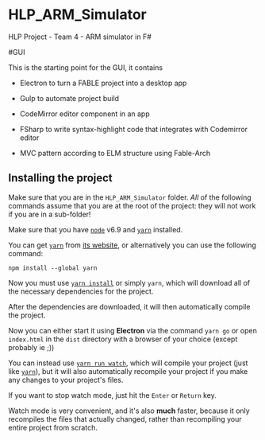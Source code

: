 # HLP_ARM_Simulator
HLP Project  - Team 4 - ARM simulator in F#

#GUI

This is the starting point for the GUI, it contains

* Electron to turn a FABLE project into a desktop app

* Gulp to automate project build

* CodeMirror editor component in an app

* FSharp to write syntax-highlight code that integrates with Codemirror editor

* MVC pattern according to ELM structure using Fable-Arch

## Installing the project

Make sure that you are in the `HLP_ARM_Simulator` folder. *All* of the
following commands assume that you are at the root of the project: they will
not work if you are in a sub-folder!

Make sure that you have [`node`](https://nodejs.org/) v6.9 and
[`yarn`](https://yarnpkg.com/) installed. 

You can get [`yarn`](https://yarnpkg.com/) from
[its website](https://yarnpkg.com/en/docs/install), or alternatively you can
use the following command:

```
npm install --global yarn
```


Now you must use [`yarn install`](https://yarnpkg.com/en/docs/cli/install) or simply `yarn`,
which will download all of the necessary dependencies for the project.

After the dependencies are downloaded, it will then automatically compile the
project.

Now you can either start it using **Electron** via the command `yarn go` or open `index.html` in the `dist` directory with a browser of your choice (except probably ie ;))

You can instead use [`yarn run watch`](https://yarnpkg.com/en/docs/cli/run),
which will compile your project (just like
[`yarn`](https://yarnpkg.com/en/docs/cli/install)), but it will also
automatically recompile your project if you make any changes to your project's
files.

If you want to stop watch mode, just hit the `Enter` or `Return` key.

Watch mode is very convenient, and it's also **much** faster, because it only
recompiles the files that actually changed, rather than recompiling your
entire project from scratch.
